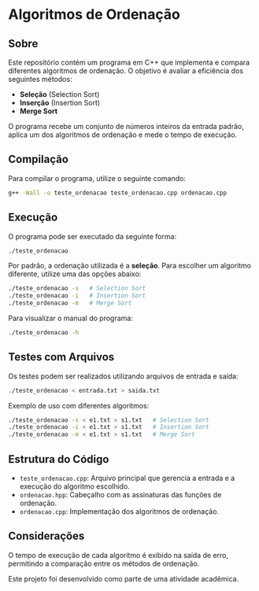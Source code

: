 # Algoritmos de Ordenação

## Sobre
Este repositório contém um programa em C++ que implementa e compara diferentes algoritmos de ordenação. O objetivo é avaliar a eficiência dos seguintes métodos:

- **Seleção** (Selection Sort)
- **Inserção** (Insertion Sort)
- **Merge Sort**

O programa recebe um conjunto de números inteiros da entrada padrão, aplica um dos algoritmos de ordenação e mede o tempo de execução.

## Compilação
Para compilar o programa, utilize o seguinte comando:

```sh
g++ -Wall -o teste_ordenacao teste_ordenacao.cpp ordenacao.cpp
```

## Execução
O programa pode ser executado da seguinte forma:

```sh
./teste_ordenacao
```

Por padrão, a ordenação utilizada é a **seleção**. Para escolher um algoritmo diferente, utilize uma das opções abaixo:

```sh
./teste_ordenacao -s   # Selection Sort
./teste_ordenacao -i   # Insertion Sort
./teste_ordenacao -m   # Merge Sort
```

Para visualizar o manual do programa:

```sh
./teste_ordenacao -h
```

## Testes com Arquivos
Os testes podem ser realizados utilizando arquivos de entrada e saída:

```sh
./teste_ordenacao < entrada.txt > saida.txt
```

Exemplo de uso com diferentes algoritmos:

```sh
./teste_ordenacao -s < e1.txt > s1.txt   # Selection Sort
./teste_ordenacao -i < e1.txt > s1.txt   # Insertion Sort
./teste_ordenacao -m < e1.txt > s1.txt   # Merge Sort
```

## Estrutura do Código

- `teste_ordenacao.cpp`: Arquivo principal que gerencia a entrada e a execução do algoritmo escolhido.
- `ordenacao.hpp`: Cabeçalho com as assinaturas das funções de ordenação.
- `ordenacao.cpp`: Implementação dos algoritmos de ordenação.

## Considerações
O tempo de execução de cada algoritmo é exibido na saída de erro, permitindo a comparação entre os métodos de ordenação.

Este projeto foi desenvolvido como parte de uma atividade acadêmica.

